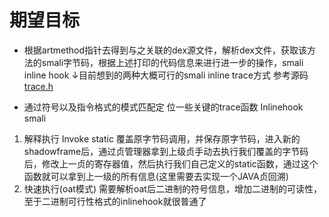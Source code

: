 
# 期望目标

- 根据artmethod指针去得到与之关联的dex源文件，解析dex文件，获取该方法的smali字节码，根据上述打印的代码信息来进行进一步的操作，smali inline hook ↓目前想到的两种大概可行的smali inline trace方式
参考源码 [trace.h](https://android.googlesource.com/platform/art/+/refs/tags/android-10.0.0_r42/runtime/trace.h#107)

- 通过符号以及指令格式的模式匹配定
位一些关键的trace函数 
Inlinehook smali 
1. 解释执行
   Invoke static 覆盖原字节码调用，并保存原字节码，进入新的shadowframe后，通过贞管理器拿到上级贞手动去执行我们覆盖的字节码后，修改上一贞的寄存器值，然后执行我们自己定义的static函数，通过这个函数就可以拿到上一级的所有信息(这里需要去实现一个JAVA贞回溯)
2. 快速执行(oat模式)
   需要解析oat后二进制的符号信息，增加二进制的可读性，至于二进制可行性格式的inlinehook就很普通了


